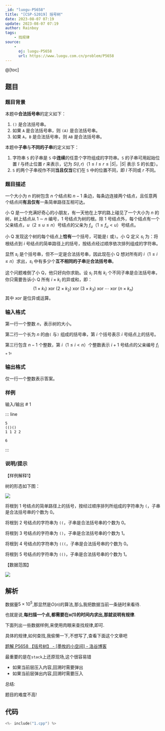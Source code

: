 ```yaml
---
_id: "luogu-P5658"
title: "[CSP-S2019] 括号树"
date: 2023-08-07 07:19
update: 2023-08-07 07:19
author: Rainboy
tags:
    - 找规律
source: 
    - 
      oj: luogu-P5658
      url: https://www.luogu.com.cn/problem/P5658
---
```


@[toc]

## 题目

### 题目背景 
本题中**合法括号串**的定义如下：
1.	`()` 是合法括号串。
2.	如果 `A` 是合法括号串，则 `(A)` 是合法括号串。
3.	如果 `A`，`B` 是合法括号串，则 `AB` 是合法括号串。

本题中**子串**与**不同的子串**的定义如下：
1.	字符串 `S` 的子串是 `S` 中**连续**的任意个字符组成的字符串。`S` 的子串可用起始位置 $l$ 与终止位置 $r$ 来表示，记为 $S (l, r)$（$1 \leq l \leq r \leq |S |$，$|S |$ 表示 S 的长度）。
2.	`S` 的两个子串视作不同**当且仅当**它们在 `S` 中的位置不同，即 $l$ 不同或 $r$ 不同。



### 题目描述

一个大小为 $n$ 的树包含 $n$ 个结点和 $n − 1$ 条边，每条边连接两个结点，且任意两个结点间**有且仅有**一条简单路径互相可达。

小 Q 是一个充满好奇心的小朋友，有一天他在上学的路上碰见了一个大小为 $n$ 的树，树上结点从 $1$ ∼ $n$ 编号，$1$ 号结点为树的根。除 $1$ 号结点外，每个结点有一个父亲结点，$u$（$2 \leq u \leq n$）号结点的父亲为 $f_u$（$1 ≤ f_u < u$）号结点。

小 Q 发现这个树的每个结点上**恰有**一个括号，可能是`(` 或`)`。小 Q 定义 $s_i$ 为：将根结点到 $i$ 号结点的简单路径上的括号，按结点经过顺序依次排列组成的字符串。
 
显然 $s_i$ 是个括号串，但不一定是合法括号串，因此现在小 Q 想对所有的 $i$（$1\leq i\leq n$）求出，$s_i$ 中有多少个**互不相同的子串**是**合法括号串**。
 
这个问题难倒了小 Q，他只好向你求助。设 $s_i$ 共有 $k_i$ 个不同子串是合法括号串， 你只需要告诉小 Q 所有 $i \times k_i$ 的异或和，即：
$$ (1 \times k_1)\ \text{xor}\ (2 \times k_2)\ \text{xor}\ (3 \times k_3)\ \text{xor}\ \cdots\ \text{xor}\ (n \times k_n) $$
其中 $xor$ 是位异或运算。



### 输入格式
第一行一个整数 $n$，表示树的大小。

第二行一个长为 $n$ 的由`(` 与`)` 组成的括号串，第 $i$ 个括号表示 $i$ 号结点上的括号。

第三行包含 $n − 1$ 个整数，第 $i$（$1 \leq i \lt n$）个整数表示 $i + 1$ 号结点的父亲编号 $f_{i+1}$。



### 输出格式

仅一行一个整数表示答案。



### 样例



输入/输出 # 1

::: line
```
5
(()()
1 1 2 2
```

```
6
```
:::





### 说明/提示
【样例解释1】

树的形态如下图：

![](https://cdn.luogu.com.cn/upload/image_hosting/10z2scex.png)

将根到 1 号结点的简单路径上的括号，按经过顺序排列所组成的字符串为 `(`，子串是合法括号串的个数为 $0$。

将根到 2 号结点的字符串为 `((`，子串是合法括号串的个数为 $0$。

将根到 3 号结点的字符串为 `()`，子串是合法括号串的个数为 $1$。

将根到 4 号结点的字符串为 `(((`，子串是合法括号串的个数为 $0$。

将根到 5 号结点的字符串为 `(()`，子串是合法括号串的个数为 $1$。

【数据范围】

![](https://cdn.luogu.com.cn/upload/image_hosting/1k6fabxr.png)



## 解析

数据量$5 \times 10^5$,那显然是$O(n)$的算法,那么我把数据当前一条链时来看待.

也就是说,**每扫描一个点,都需要在o(1)的时间内求出,那就说明有规律**.

下面列出一些数据样例,来使用肉眼来查找规律,即可.

具体的规律,如何查找,我偷懒一下,不想写了,查看下面这个文章吧

[题解 P5658 【括号树】 - [墨攸的小空间] - 洛谷博客](https://www.luogu.com.cn/blog/266011/solution-p5658)


最重要的是在`stack`上还原现场,这个很容易错

- 如果当前层压入内容,回溯时需要弹出
- 如果当前层弹出内容,回溯时需要压入

总结:

题目的难度不高!

## 代码

```c
<%- include("1.cpp") %>
```
